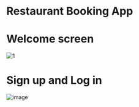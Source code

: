 # Restaurant Booking App

# Welcome screen

![1](https://user-images.githubusercontent.com/75011041/206464290-fd2e6165-8fb8-40a3-8ecf-e80053fbd3c8.png)

# Sign up and Log in

![image](https://user-images.githubusercontent.com/75011041/206454029-10a5182e-6a6a-47ef-9e8e-cedfa160161b.png)
